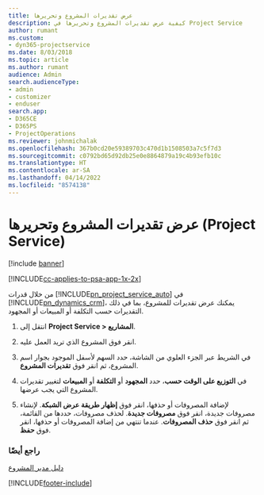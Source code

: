 ```yaml
---
title: عرض تقديرات المشروع وتحريرها
description: كيفية عرض تقديرات المشروع وتحريرها في Project Service
author: rumant
ms.custom:
- dyn365-projectservice
ms.date: 8/03/2018
ms.topic: article
ms.author: rumant
audience: Admin
search.audienceType:
- admin
- customizer
- enduser
search.app:
- D365CE
- D365PS
- ProjectOperations
ms.reviewer: johnmichalak
ms.openlocfilehash: 367b0cd20e59389703c470d1b1508503a7c5f7d3
ms.sourcegitcommit: c0792bd65d92db25e0e8864879a19c4b93efb10c
ms.translationtype: HT
ms.contentlocale: ar-SA
ms.lasthandoff: 04/14/2022
ms.locfileid: "8574138"
---
```

# <a name="view-and-edit-project-estimates-project-service"></a>عرض تقديرات المشروع وتحريرها (Project Service)

[!include [banner](../includes/psa-now-project-operations.md)]

[!INCLUDE[cc-applies-to-psa-app-1x-2x](../includes/cc-applies-to-psa-app-1x-2x.md)]

من خلال قدرات [!INCLUDE[pn_project_service_auto](../includes/pn-project-service-auto.md)] في [!INCLUDE[pn_dynamics_crm](../includes/pn-dynamics-crm.md)]، يمكنك عرض تقديرات للمشروع، بما في ذلك التقديرات حسب التكلفة أو المبيعات أو المجهود.  
  
1.  انتقل إلى **Project Service > المشاريع**.  
  
2.  انقر فوق المشروع الذي تريد العمل عليه.  
  
3.  في الشريط عبر الجزء العلوي من الشاشة، حدد السهم لأسفل الموجود بجوار اسم المشروع، ثم انقر فوق **تقديرات المشروع**.  
  
4.  في **التوزيع على الوقت حسب**، حدد **المجهود** أو **التكلفة** أو **المبيعات** لتغيير تقديرات المشروع التي يجب عرضها.  
  
5.  لإضافة المصروفات أو حذفها، انقر فوق **إظهار طريقة عرض الشبكة‬**. لإنشاء مصروفات جديدة، انقر فوق **مصروفات جديدة**. لحذف مصروفات، حددها من القائمة، ثم انقر فوق **حذف المصروفات**. عندما تنتهي من إضافة المصروفات أو حذفها، انقر فوق **حفظ**.  
  
### <a name="see-also"></a>راجع أيضًا  
 [دليل مدير المشروع](../psa/project-manager-guide.md)


[!INCLUDE[footer-include](../includes/footer-banner.md)]
